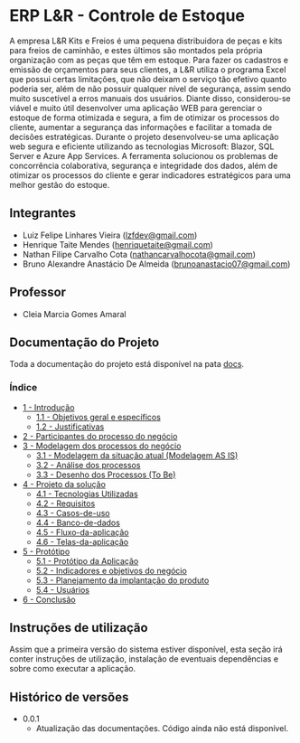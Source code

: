 # ERP L&R - Controle de Estoque

A empresa L&R Kits e Freios é uma pequena distribuidora de peças e kits para freios de caminhão, e estes últimos são montados pela própria organização com as peças que têm em estoque. Para fazer os cadastros e emissão de orçamentos para seus clientes, a L&R utiliza o programa Excel que possui certas limitações, que não deixam o serviço tão efetivo quanto poderia ser, além de não possuir qualquer nível de segurança, assim sendo muito suscetível a erros manuais dos usuários. Diante disso, considerou-se viável e muito útil desenvolver uma aplicação WEB para gerenciar o estoque de forma otimizada e segura, a fim de otimizar os processos do cliente, aumentar a segurança das informações e facilitar a tomada de decisões estratégicas. Durante o projeto desenvolveu-se uma aplicação web segura e eficiente utilizando as tecnologias Microsoft: Blazor, SQL Server e Azure App Services. A ferramenta solucionou os problemas de concorrência colaborativa, segurança e integridade dos dados, além de otimizar os processos do cliente e gerar indicadores estratégicos para uma melhor gestão do estoque. 

## Integrantes

- Luiz Felipe Linhares Vieira (lzfdev@gmail.com)
- Henrique Taite Mendes (henriquetaite@gmail.com)
- Nathan Filipe Carvalho Cota (nathancarvalhocota@gmail.com)
- Bruno Alexandre Anastácio De Almeida (brunoanastacio07@gmail.com)

## Professor

* Cleia Marcia Gomes Amaral

## Documentação do Projeto

Toda a documentação do projeto está disponível na pata [docs](docs/README.md).  

### Índice
* [1 - Introdução](docs/1-Introducao.md)
	- [1.1 - Objetivos geral e específicos](docs/1-Introducao.md#1.1.-Objetivos-geral-e-específicos)
	- [1.2 - Justificativas](docs/1-Introducao.md#1.2.-Justificativas)
* [2 - Participantes do processo do negócio](docs/2-Participantes.md)
* [3 - Modelagem dos processos do negócio](docs/3-Modelagem.md)
	- [3.1 - Modelagem da situação atual (Modelagem AS IS)](docs/3-Modelagem.md#3.1.-Modelagem-da-situação-atual-(Modelagem-AS-IS))
	- [3.2 - Análise dos processos](docs/3-Modelagem.md#3.2.-Análise-dos-processos)
	- [3.3 - Desenho dos Processos (To Be)](docs/3-Modelagem.md#3.3.-Desenho-dos-Processos-(To-Be))
* [4 - Projeto da solução](docs/4-Projeto-da-solucao.md)
  	- [4.1 - Tecnologias Utilizadas](docs/4.1-Tecnologias-utilizadas.md)
  	- [4.2 - Requisitos](docs/4.2-Requisitos.md)
  	- [4.3 - Casos-de-uso](docs/4.3-Casos-de-uso.md)
  	- [4.4 - Banco-de-dados](docs/4.4-Banco-de-dados.md)
  	- [4.5 - Fluxo-da-aplicação](docs/4.5-Fluxo-da-aplicacao.md)
  	- [4.6 - Telas-da-aplicação](docs/4.6-Telas-da-aplicacao.md)
* [5 - Protótipo](docs/5.1-Prototipo.md)
    - [5.1 - Protótipo da Aplicação](docs/5.1-Prototipo.md)
    - [5.2 - Indicadores e objetivos do negócio](docs/5.2-Indicadores-e-objetivos-do-negocio.md)
    - [5.3 - Planejamento da implantação do produto](docs/5.3-Planejamento-da-implantacao-do-produto.md)
    - [5.4 - Usuários](docs/5.4-Usuarios.md)
* [6 - Conclusão](docs/6-Conclusao.md)
  
## Instruções de utilização

Assim que a primeira versão do sistema estiver disponível, esta seção irá conter instruções de utilização, instalação de eventuais dependências e sobre como executar a aplicação.

## Histórico de versões

* 0.0.1
    * Atualização das documentações. Código ainda não está disponível.

